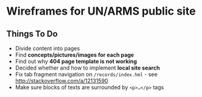 # Wireframes for UN/ARMS public site

## Things To Do

* Divide content into pages
* Find **concepts/pictures/images for each page**
* Find out why **404 page template is not working**
* Decided whether and how to implement **local site search**
* Fix tab fragment navigation on `/records/index.hml` - see http://stackoverflow.com/a/12131590
* Make sure blocks of texts are surrounded by `<p>…</p>` tags